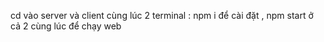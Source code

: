 cd vào server và client cùng lúc 2 terminal : 
npm i để cài đặt , npm start ở cả 2 cùng lúc để chạy web
